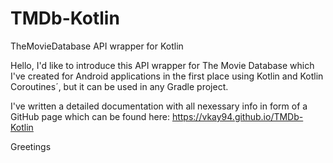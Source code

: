 # TMDb-Kotlin
TheMovieDatabase  API wrapper for Kotlin

Hello, I'd like to introduce this API wrapper for The Movie Database which I've created for Android applications in the first place using Kotlin and Kotlin Coroutines´,
but it can be used in any Gradle project.

I've written a detailed documentation with all nexessary info in form of a GitHub page which can be found here: https://vkay94.github.io/TMDb-Kotlin

Greetings
